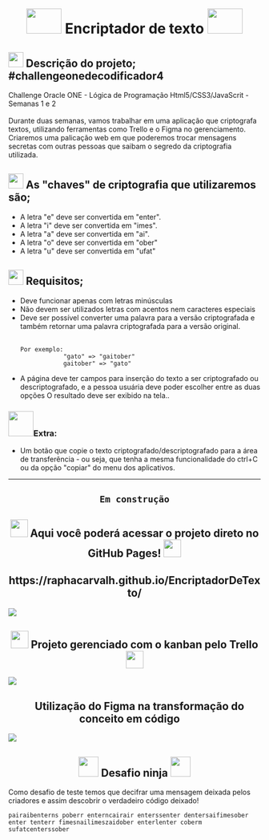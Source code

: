 <h1 align="center">
    <img src="https://www.vwcodes.org/sites/all/images/unlock2.gif" width="70" height="50">
    Encriptador de texto
    <img src="https://www.vwcodes.org/sites/all/images/unlock2.gif" width="70" height="50">
    
</h1>


<h2>
<img src="https://emojipedia-us.s3.amazonaws.com/source/microsoft-teams/337/rocket_1f680.png" width="30">
    Descrição do projeto;  #challengeonedecodificador4
</h2>

<p>
    Challenge Oracle ONE - Lógica de Programação Html5/CSS3/JavaScrit - Semanas 1 e 2<br><br>
Durante duas semanas, vamos trabalhar em uma aplicação que criptografa textos, utilizando ferramentas como Trello e o Figma no gerenciamento. Criaremos uma palicação web em que poderemos trocar mensagens secretas com outras pessoas que saibam o segredo da criptografia utilizada.
</p>

<h2>
<img src="https://phoneky.co.uk/thumbs/screensavers/down/misc/matrixcode_5uk7o9qh.gif" width="30">
    As "chaves" de criptografia que utilizaremos são;
</h2>
<ul>
    <li>A letra "e" deve ser convertida em "enter".</li>
    <li>A letra "i" deve ser convertida em "imes".</li>
    <li>A letra "a" deve ser convertida em "ai".</li>
    <li>A letra "o" deve ser convertida em "ober"</li>
    <li>A letra "u" deve ser convertida em "ufat"</li>
</ul>

<h2>
<img src="https://www.imagensanimadas.com/data/media/44/semaforo-imagem-animada-0004.gif" width="30">
    Requisitos;
</h2>
<ul>
<li>Deve funcionar apenas com letras minúsculas</li>
<li>Não devem ser utilizados letras com acentos nem caracteres especiais</li>
<li>Deve ser possível converter uma palavra para a versão criptografada e também retornar uma palavra criptografada para a versão original.</li><br>

    Por exemplo:
                "gato" => "gaitober"
                gaitober" => "gato"

<li>A página deve ter campos para inserção do texto a ser criptografado ou descriptografado, e a pessoa usuária deve poder escolher entre as duas opções
O resultado deve ser exibido na tela..</li>
</ul>

<h3>
    <img src="https://pa1.narvii.com/6905/8d8431f32abb3d5e3999c6ee0ae4741d2e794dcar1-200-200_hq.gif" width="50">Extra:
</h3>

<ul>
    <li>Um botão que copie o texto criptografado/descriptografado para a área de transferência - ou seja, que tenha a mesma funcionalidade do ctrl+C ou da opção "copiar" do menu dos aplicativos.</li>
</ul>

<hr>

<h2 align="center">

    Em construção

</h2>

<h2 align="center">
    <img src="https://moduslaborandi.net/images/2015/05/github.pages.jpg" width="35">
    Aqui você poderá acessar o projeto direto no GitHub Pages!
    <img src="https://moduslaborandi.net/images/2015/05/github.pages.jpg" width="35">
</h2>
<h2 align="center">
https://raphacarvalh.github.io/EncriptadorDeTexto/
</h2>
<img src="https://media.discordapp.net/attachments/971775487426855025/1056933070760071279/image.png?width=1139&height=670">

<h2 align="center">
    <img src="https://logosmarcas.net/wp-content/uploads/2021/03/Trello-Logo.png" width="35">
    Projeto gerenciado com o kanban pelo Trello
    <img src="https://logosmarcas.net/wp-content/uploads/2021/03/Trello-Logo.png" width="35">
</h2>
<img src="https://media.discordapp.net/attachments/971775487426855025/1056360049167061082/Screenshot_5.jpg?width=1248&height=671">

<h2 align="center">
    <img src="https://cdn-icons-png.flaticon.com/512/5968/5968704.png" width="15">
    Utilização do Figma na transformação do conceito em código 
    <img src="https://cdn-icons-png.flaticon.com/512/5968/5968704.png" width="15">
</h2>
<img src="https://media.discordapp.net/attachments/971775487426855025/1056360048999268433/Screenshot_4.jpg?width=1365&height=671">

<h2 align="center">
<img src="http://3.bp.blogspot.com/-eJFNPvBv8Vw/U2wjeuyhytI/AAAAAAAAFsA/hdsx0E-jsHs/s1600/Ninja+1.gif" width="40">
    Desafio ninja
<img src="http://3.bp.blogspot.com/-eJFNPvBv8Vw/U2wjeuyhytI/AAAAAAAAFsA/hdsx0E-jsHs/s1600/Ninja+1.gif" width="40">
</h2>
<p>
    Como desafio de teste temos que decifrar uma mensagem deixada pelos criadores e assim descobrir o verdadeiro código deixado!
</p>
<p>

    pairaibenterns poberr enterncairair enterssenter dentersaifimesober
    enter tenterr fimesnailimeszaidober enterlenter coberm sufatcenterssober

</p>

